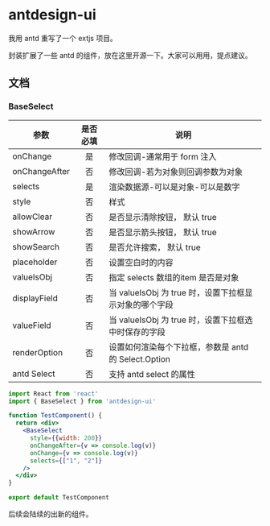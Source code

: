 # antdesign-ui

我用 antd 重写了一个 extjs 项目。

封装扩展了一些 antd 的组件，放在这里开源一下。大家可以用用，提点建议。


## 文档


### BaseSelect

参数 | 是否必填 | 说明 
| ------------- |:-------------:| ----- | 
| onChange |  是  | 修改回调-通常用于 form 注入 |
| onChangeAfter |  否  | 修改回调-若为对象则回调参数为对象 |
| selects |  是  | 渲染数据源-可以是对象-可以是数字 |
| style   |  否  | 样式 |
| allowClear   |  否  | 是否显示清除按钮， 默认 true |
| showArrow   |  否  | 是否显示箭头按钮， 默认 true |
| showSearch   |  否  | 是否允许搜索， 默认 true |
| placeholder   |  否  | 设置空白时的内容 |
| valueIsObj   |  否  | 指定 selects 数组的item 是否是对象 |
| displayField   |  否  | 当 valueIsObj 为 true 时，设置下拉框显示对象的哪个字段 |
| valueField   |  否  | 当 valueIsObj 为 true 时，设置下拉框选中时保存的字段 |
| renderOption   |  否  | 设置如何渲染每个下拉框，参数是 antd 的 Select.Option |
| antd Select   |  否  | 支持 antd  select 的属性|


```jsx
import React from 'react'
import { BaseSelect } from 'antdesign-ui'

function TestComponent() {
  return <div>
    <BaseSelect
      style={{width: 200}}
      onChangeAfter={v => console.log(v)}
      onChange={v => console.log(v)}
      selects={["1", "2"]}
    />
  </div>
}

export default TestComponent

```


后续会陆续的出新的组件。